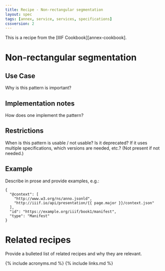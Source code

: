 ```yaml
---
title: Recipe - Non-rectangular segmentation
layout: spec
tags: [annex, service, services, specifications]
cssversion: 2
---
```


This is a recipe from the [IIIF Cookbook][annex-cookbook].


# Non-rectangular segmentation

## Use Case

Why is this pattern is important?

## Implementation notes

How does one implement the pattern?

## Restrictions

When is this pattern is usable / not usable? Is it deprecated? If it uses multiple specifications, which versions are needed, etc.? (Not present if not needed.)

## Example

Describe in prose and provide examples, e.g.: 

``` json-doc
{
  "@context": [
    "http://www.w3.org/ns/anno.jsonld",
    "http://iiif.io/api/presentation/{{ page.major }}/context.json"
  ],
  "id": "https://example.org/iiif/book1/manifest",
  "type": "Manifest" 
}
```

# Related recipes

Provide a bulleted list of related recipes and why they are relevant.


{% include acronyms.md %}
{% include links.md %}


